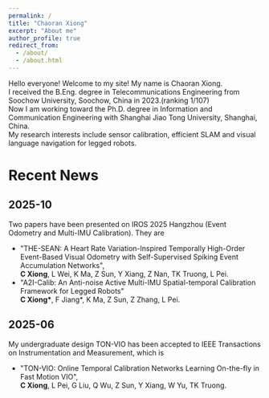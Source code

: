```yaml
---
permalink: /
title: "Chaoran Xiong"
excerpt: "About me"
author_profile: true
redirect_from: 
  - /about/
  - /about.html
---
```


Hello everyone! Welcome to my site! My name is Chaoran Xiong.<br>
I received the B.Eng. degree in Telecommunications Engineering from Soochow University, Soochow, China in 2023.(ranking 1/107)<br>
Now I am working toward the Ph.D. degree in Information and Communication Engineering with Shanghai Jiao Tong University, Shanghai, China.<br>
My research interests include sensor calibration, efficient SLAM and visual language navigation for legged robots.

Recent News
======


2025-10
--
Two papers have been presented on IROS 2025 Hangzhou (Event Odometry and Multi-IMU Calibration). They are <br>
-  "THE-SEAN: A Heart Rate Variation-Inspired Temporally High-Order Event-Based Visual Odometry with Self-Supervised Spiking Event Accumulation Networks",<br>
**C Xiong**, L Wei, K Ma, Z Sun, Y Xiang, Z Nan, TK Truong, L Pei.<br>
-  "A2I-Calib: An Anti-noise Active Multi-IMU Spatial-temporal Calibration Framework for Legged Robots"<br>
**C Xiong\***, F Jiang*, K Ma, Z Sun, Z Zhang, L Pei.<br>

2025-06
--
My undergraduate design TON-VIO has been accepted to IEEE Transactions on Instrumentation and Measurement, which is <br>
- "TON-VIO: Online Temporal Calibration Networks Learning On-the-fly in Fast Motion VIO", <br>
**C Xiong**, L Pei, G Liu, Q Wu, Z Sun, Y Xiang, W Yu, TK Truong.

